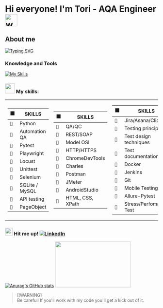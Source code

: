 # Hi everyone! I'm Tori - AQA Engineer <img src="https://em-content.zobj.net/source/telegram/386/woman-technologist_1f469-200d-1f4bb.webp" alt="woman-technologist" width="40" height="40" />

## About me
[![Typing SVG](https://readme-typing-svg.demolab.com?font=Fira+Code&pause=1000&color=B18AF7&vCenter=true&random=false&width=600&lines=I+currently+work+at+OX+Company;I+love+earning+by+my+own+brains;I'm+from+Ukraine%2C+Kharkiv;Now+reside+in+Lviv;I+use+Python+for+my+projects)](https://git.io/typing-svg)

### Knowledge and Tools
[![My Skills](https://skillicons.dev/icons?i=python,docker,postman,pycharm,vscode,notion,git,androidstudio,windows,selenium,&theme=dark&perline=10)](https://skillicons.dev)

### <img src="https://media0.giphy.com/media/v1.Y2lkPTc5MGI3NjExdmM2Z2hneWt0eTZ2ZXZxZDE2Z3N2dWxodmhwaTkwazFocm9yMXdyYyZlcD12MV9pbnRlcm5hbF9naWZfYnlfaWQmY3Q9cw/iIGT8Y1rOYhBpdHh1C/giphy.webp" width="32px" height="32" /> My skills:

<table>
<tr><td>

| ⬛️ | SKILLS |
| --- | --- |
| `🦾` | Python |
| `🦾` | Automation QA |
| `🦾` | Pytest |
| `🦾` | Playwright |
| `🦾` | Locust |
| `🦾` | Unittest |
| `🦾` | Selenium |
| `🦾` | SQLite / MySQL |
| `🦾` | API testing |
| `🦾` | PageObject |

</td><td>

| ⬛️ | SKILLS |
| --- | --- |
| `🦾` | QA/QC |
| `🦾` | REST/SOAP |
| `🦾` | Model OSI |
| `🦾` | HTTP/HTTPS |
| `🦾` | ChromeDevTools |
| `🦾` | Charles |
| `🦾` | Postman |
| `🦾` | JMeter |
| `🦾` | AndroidStudio |
| `🦾` | HTML, CSS, XPath |

</td><td>

| ⬛️ | SKILLS |
| --- | --- |
| `🦾` | Jira/Asana/ClickUp |
| `🦾` | Testing principles |
| `🦾` | Test design techniques |
| `🦾` | Test documentation |
| `🦾` | Docker |
| `🦾` | Jenkins |
| `🦾` | Git |
| `🦾` | Mobile Testing |
| `🦾` | Allure-Pytest |
| `🦾` | Stress/Perfomance Test |

</td></tr>
</table>

### <img src="https://em-content.zobj.net/source/telegram/386/mobile-phone-with-arrow_1f4f2.webp" alt="mobile-phone" width="25" height="25" /> Hit me up! [![LinkedIn](https://img.shields.io/badge/linkedin-%230077B5.svg?style=flat&logo=linkedin&logoColor=white)](https://www.linkedin.com/in/smirnova42/)


[![Anurag's GitHub stats](https://github-readme-stats.vercel.app/api?username=SMYRNOVA42&hide=stars,contribs&show_icons=true&theme=dracula)](https://github.com/SMYRNOVA42/github-README.md) <img src="https://media0.giphy.com/media/v1.Y2lkPTc5MGI3NjExY2o2NHZqazNnY2I1OGhseml0ZG94ZzJpN3A5N2tvcnZqZnlla2U2cSZlcD12MV9pbnRlcm5hbF9naWZfYnlfaWQmY3Q9cw/WUlplcMpOCEmTGBtBW/giphy.webp" width="250" height="150" />

> [!WARNING]\
> Be careful! If you'll work with my code you'll get a kick out of it.
